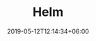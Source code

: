 ---
title: "Helm"
description: "Einführung in Cloud Native Technologien für Software Entwickler und Devops Engineers"
date: 2019-05-12T12:14:34+06:00
draft: false
#weight: 0
categories: ["Basic"]
duration: "3 Tage"
---